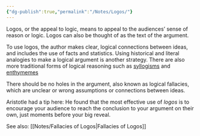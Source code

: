 ```yaml
---
{"dg-publish":true,"permalink":"/Notes/Logos/"}
---
```


Logos, or the appeal to logic, means to appeal to the audiences’ sense of reason or logic. Logos can also be thought of as the text of the argument. 

To use logos, the author makes clear, logical connections between ideas, and includes the use of facts and statistics. Using historical and literal analogies to make a logical argument is another strategy. There are also more traditional forms of logical reasoning such as [syllogisms](https://en.wikipedia.org/wiki/Syllogism "Syllogism") and [enthymemes](https://en.wikipedia.org/wiki/Enthymeme "Enthymeme") 

There should be no holes in the argument, also known as logical fallacies, which are unclear or wrong assumptions or connections between ideas.

Aristotle had a tip here: He found that the most effective use of _logos_ is to encourage your audience to reach the conclusion to your argument on their own, just moments before your big reveal. 

See also: [[Notes/Fallacies of Logos\|Fallacies of Logos]]